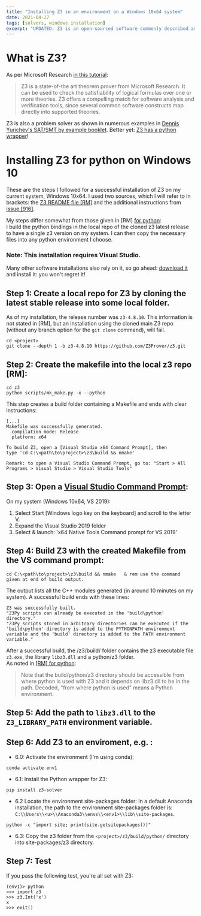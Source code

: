 ```yaml
---
title: "Installing Z3 in an environment on a Windows 10x64 system"
date: 2021-04-27
tags: [solvers, windows installation]
excerpt: "UPDATED. Z3 is an open-sourced software commonly described as a 'theorem prover'. It is also a problem solver..."
---
```


# What is Z3?

As per Microsoft Research [in this tutorial](https://rise4fun.com/z3/tutorial):  
>Z3 is a state-of-the art theorem prover from Microsoft Research. It can be used to check the satisfiability of logical formulas over one or more theories. Z3 offers a compelling match for software analysis and verification tools, since several common software constructs map directly into supported theories. 

Z3 is also a problem solver as shown in numerous examples in [Dennis Yurichev's SAT/SMT by example booklet](https://yurichev.com/writings/SAT_SMT_by_example.pdf). Better yet: [Z3 has a python wrapper](https://github.com/Z3Prover/z3)!


# Installing Z3 for python on Windows 10

These are the steps I followed for a successful installation of Z3 on my current system, Windows 10x64. I used two sources, which I will refer to in brackets: the [Z3 README file [RM]](https://github.com/Z3Prover/z3/blob/master/README.md) and the additional instructions from [issue [916]](https://github.com/Z3Prover/z3/issues/916).  

My steps differ somewhat from those given in [RM] [for python](https://github.com/Z3Prover/z3#python):  
I build the python bindings in the local repo of the cloned z3 latest release to have a single z3 version on my system. I can then copy the necessary files into any python environment I choose.

### Note: This installation requires Visual Studio.
Many other software installations also rely on it, so go ahead: [download it](https://visualstudio.microsoft.com/downloads/?utm_medium=microsoft&utm_source=docs.microsoft.com&utm_campaign=navigation+cta&utm_content=download+vs2019) and install it: you won't regret it!

## Step 1: Create a local repo for Z3 by cloning the __latest stable release__ into some local <project> folder.
As of my installation, the release number was `z3-4.8.10`. This information is not stated in [RM], but an installation using the cloned main Z3 repo (without any branch option for the `git clone` command), will fail.
```
cd <project>
git clone --depth 1 -b z3-4.8.10 https://github.com/Z3Prover/z3.git
```

## Step 2: Create the makefile into the local z3 repo [RM]:
```
cd z3
python scripts/mk_make.py -x --python
```
This step creates a build folder containing a Makefile and ends with clear instructions:
```
[...]
Makefile was successfully generated.
  compilation mode: Release
  platform: x64

To build Z3, open a [Visual Studio x64 Command Prompt], then
type 'cd C:\<path\to\project>\z3\build && nmake'

Remark: to open a Visual Studio Command Prompt, go to: "Start > All Programs > Visual Studio > Visual Studio Tools"
```
## Step 3: Open a [Visual Studio Command Prompt](https://docs.microsoft.com/en-us/visualstudio/ide/reference/command-prompt-powershell?view=vs-2019):
On my system (Windows 10x64, VS 2019):
 1. Select Start [Windows logo key on the keyboard] and scroll to the letter V.
 2. Expand the Visual Studio 2019 folder
 3. Select & launch: 'x64 Native Tools Command prompt for VS 2019'

## Step 4: Build Z3 with the created Makefile from the VS command prompt:
```
cd C:\<path\to\project>\z3\build && nmake   & rem use the command given at end of build output.
```
The output lists all the C++ modules generated (in around 10 minutes on my system). A successful build ends with these lines:
```
Z3 was successfully built.
"Z3Py scripts can already be executed in the 'build\python' directory."
"Z3Py scripts stored in arbitrary directories can be executed if the 'build\python' directory is added to the PYTHONPATH environment variable and the 'build' directory is added to the PATH environment variable."
```

After a successful build, the <project>/z3/build/ folder contains the z3 executable file `z3.exe`, the library `libz3.dll` and a python/z3 folder.    
As noted in [[RM] for python](https://github.com/Z3Prover/z3#python):
>Note that the build/python/z3 directory should be accessible from where python is used with Z3 and it depends on libz3.dll to be in the path.
Decoded, "from where python is used" means a Python environment.

## Step 5: Add the path to `libz3.dll` to the `Z3_LIBRARY_PATH` environment variable.

## Step 6: Add Z3 to an enviroment, e.g. <env1>:
* 6.0: Activate the environment (I'm using conda):
```
conda activate env1
```
* 6.1: Install the Python wrapper for Z3:
```
pip install z3-solver
```
* 6.2 Locate the environment site-packages folder:
In a default Anaconda installation, the path to the environment site-packages folder is: `C:\\Users\\<u>\\Anaconda3\\envs\\<env1>\\lib\\site-packages`.
```
python -c "import site; print(site.getsitepackages())"
```

* 6.3: Copy the z3 folder from the `<project>/z3/build/python/` directory into <env1> site-packages/z3 directory.


## Step 7: Test
If you pass the following test, you're all set with Z3:
```
(env1)> python
>>> import z3
>>> z3.Int('x')
x
>>> exit()
```

